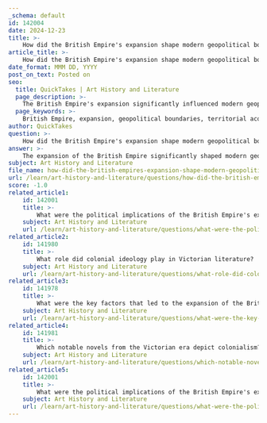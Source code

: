 ```yaml
---
_schema: default
id: 142004
date: 2024-12-23
title: >-
    How did the British Empire's expansion shape modern geopolitical boundaries?
article_title: >-
    How did the British Empire's expansion shape modern geopolitical boundaries?
date_format: MMM DD, YYYY
post_on_text: Posted on
seo:
  title: QuickTakes | Art History and Literature
  page_description: >-
    The British Empire's expansion significantly influenced modern geopolitical boundaries through arbitrary colonial borders, leading to contemporary conflicts, ethnic tensions, and ongoing issues in international relations.
  page_keywords: >-
    British Empire, expansion, geopolitical boundaries, territorial acquisition, colonial borders, ethnic tensions, Scramble for Africa, geopolitical disputes, legacy of colonialism, nation-state formation
author: QuickTakes
question: >-
    How did the British Empire's expansion shape modern geopolitical boundaries?
answer: >-
    The expansion of the British Empire significantly shaped modern geopolitical boundaries through a process of territorial acquisition and the establishment of colonial borders that often disregarded existing ethnic, cultural, and tribal divisions. This practice of drawing arbitrary lines during the colonial era (15th to 20th centuries) has had lasting impacts on contemporary international relations and conflicts.\n\n1. **Redrawing of World Maps**: During the height of its expansion, the British Empire controlled over 25% of the world's landmass. The empire's territorial claims often led to the redrawing of world maps to reflect British interests, which included strategic territories for resource extraction and military advantage. This expansion was not only about acquiring land but also about establishing dominance over global trade routes and resources.\n\n2. **Colonial Borders and Modern Conflicts**: The borders established by colonial powers, including Britain, were frequently drawn without consideration for the local populations. This has resulted in ongoing conflicts in regions such as Africa, Asia, and the Middle East, where the arbitrary lines created by colonialism have led to ethnic tensions and disputes. For example, the partitioning of Africa during the late 19th-century "Scramble for Africa" created boundaries that ignored the cultural and tribal affiliations of the people living there, leading to conflicts that persist today.\n\n3. **Geopolitical Disputes**: The British Empire's expansion was marked by geopolitical rivalries with other imperial powers, such as France and Spain. These rivalries often resulted in conflicts, such as the Seven Years' War, which were driven by competition for colonial territories and resources. The outcomes of these disputes further influenced the geopolitical landscape, establishing British dominance in various regions.\n\n4. **Legacy of Colonialism**: The legacy of the British Empire continues to shape modern geopolitical dynamics. The arbitrary borders established during colonial times have contributed to ongoing issues of governance, national identity, and international relations. Understanding this history is crucial for addressing current global inequalities and fostering more equitable international relationships.\n\n5. **Nation-State Formation**: The process of nation-state formation in the post-colonial era has been influenced by the boundaries set during the colonial period. Many modern nation-states emerged from the remnants of empires, and the political and social structures established during colonial rule have had lasting effects on governance and national identity.\n\nIn summary, the British Empire's expansion played a pivotal role in shaping modern geopolitical boundaries, with its legacy evident in contemporary conflicts and international relations. The arbitrary borders drawn during the colonial era have created a complex tapestry of ethnic and cultural divisions that continue to influence global dynamics today.
subject: Art History and Literature
file_name: how-did-the-british-empires-expansion-shape-modern-geopolitical-boundaries.md
url: /learn/art-history-and-literature/questions/how-did-the-british-empires-expansion-shape-modern-geopolitical-boundaries
score: -1.0
related_article1:
    id: 142001
    title: >-
        What were the political implications of the British Empire's expansion for other European powers?
    subject: Art History and Literature
    url: /learn/art-history-and-literature/questions/what-were-the-political-implications-of-the-british-empires-expansion-for-other-european-powers
related_article2:
    id: 141980
    title: >-
        What role did colonial ideology play in Victorian literature?
    subject: Art History and Literature
    url: /learn/art-history-and-literature/questions/what-role-did-colonial-ideology-play-in-victorian-literature
related_article3:
    id: 141978
    title: >-
        What were the key factors that led to the expansion of the British Empire in Africa?
    subject: Art History and Literature
    url: /learn/art-history-and-literature/questions/what-were-the-key-factors-that-led-to-the-expansion-of-the-british-empire-in-africa
related_article4:
    id: 141981
    title: >-
        Which notable novels from the Victorian era depict colonialism?
    subject: Art History and Literature
    url: /learn/art-history-and-literature/questions/which-notable-novels-from-the-victorian-era-depict-colonialism
related_article5:
    id: 142001
    title: >-
        What were the political implications of the British Empire's expansion for other European powers?
    subject: Art History and Literature
    url: /learn/art-history-and-literature/questions/what-were-the-political-implications-of-the-british-empires-expansion-for-other-european-powers
---
```


&nbsp;